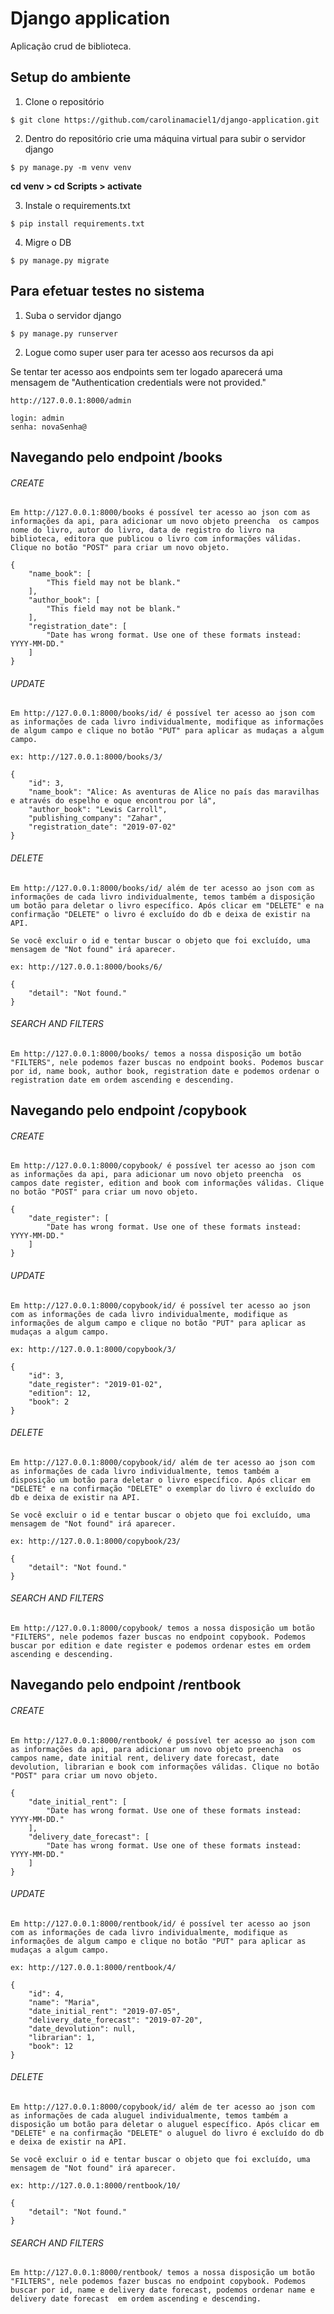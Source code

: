 # Django application
Aplicação crud de biblioteca.

## Setup do ambiente 
1. Clone o repositório 

``` 
$ git clone https://github.com/carolinamaciel1/django-application.git
```

2. Dentro do repositório crie uma máquina virtual para subir o servidor django 

```
$ py manage.py -m venv venv
```
**cd venv > cd Scripts > activate**


3. Instale o requirements.txt

```
$ pip install requirements.txt
```

4. Migre o DB

```
$ py manage.py migrate
```



## Para efetuar testes no sistema

1. Suba o servidor django

```
$ py manage.py runserver
```

2. Logue como super user para ter acesso aos recursos da api 

Se tentar ter acesso aos endpoints sem ter logado aparecerá uma mensagem de "Authentication credentials were not provided."

```
http://127.0.0.1:8000/admin

login: admin
senha: novaSenha@
```

## Navegando pelo endpoint /books
###### CREATE
```
Em http://127.0.0.1:8000/books é possível ter acesso ao json com as informações da api, para adicionar um novo objeto preencha  os campos nome do livro, autor do livro, data de registro do livro na biblioteca, editora que publicou o livro com informações válidas. Clique no botão "POST" para criar um novo objeto.

{
    "name_book": [
        "This field may not be blank."
    ],
    "author_book": [
        "This field may not be blank."
    ],
    "registration_date": [
        "Date has wrong format. Use one of these formats instead: YYYY-MM-DD."
    ]
}
```
###### UPDATE 

```
Em http://127.0.0.1:8000/books/id/ é possível ter acesso ao json com as informações de cada livro individualmente, modifique as informações de algum campo e clique no botão "PUT" para aplicar as mudaças a algum campo. 

ex: http://127.0.0.1:8000/books/3/

{
    "id": 3,
    "name_book": "Alice: As aventuras de Alice no país das maravilhas e através do espelho e oque encontrou por lá",
    "author_book": "Lewis Carroll",
    "publishing_company": "Zahar",
    "registration_date": "2019-07-02"
}

```
###### DELETE

```
Em http://127.0.0.1:8000/books/id/ além de ter acesso ao json com as informações de cada livro individualmente, temos também a disposição um botão para deletar o livro específico. Após clicar em "DELETE" e na confirmação "DELETE" o livro é excluído do db e deixa de existir na API.

Se você excluir o id e tentar buscar o objeto que foi excluído, uma mensagem de "Not found" irá aparecer.

ex: http://127.0.0.1:8000/books/6/

{
    "detail": "Not found."
}
```
###### SEARCH AND FILTERS

```
Em http://127.0.0.1:8000/books/ temos a nossa disposição um botão "FILTERS", nele podemos fazer buscas no endpoint books. Podemos buscar por id, name book, author book, registration date e podemos ordenar o registration date em ordem ascending e descending.
```

## Navegando pelo endpoint /copybook

###### CREATE
```
Em http://127.0.0.1:8000/copybook/ é possível ter acesso ao json com as informações da api, para adicionar um novo objeto preencha  os campos date register, edition and book com informações válidas. Clique no botão "POST" para criar um novo objeto.

{
    "date_register": [
        "Date has wrong format. Use one of these formats instead: YYYY-MM-DD."
    ]
}
```
###### UPDATE 

```
Em http://127.0.0.1:8000/copybook/id/ é possível ter acesso ao json com as informações de cada livro individualmente, modifique as informações de algum campo e clique no botão "PUT" para aplicar as mudaças a algum campo. 

ex: http://127.0.0.1:8000/copybook/3/

{
    "id": 3,
    "date_register": "2019-01-02",
    "edition": 12,
    "book": 2
}

```

###### DELETE

```
Em http://127.0.0.1:8000/copybook/id/ além de ter acesso ao json com as informações de cada livro individualmente, temos também a disposição um botão para deletar o livro específico. Após clicar em "DELETE" e na confirmação "DELETE" o exemplar do livro é excluído do db e deixa de existir na API.

Se você excluir o id e tentar buscar o objeto que foi excluído, uma mensagem de "Not found" irá aparecer.

ex: http://127.0.0.1:8000/copybook/23/

{
    "detail": "Not found."
}
```
###### SEARCH AND FILTERS

```
Em http://127.0.0.1:8000/copybook/ temos a nossa disposição um botão "FILTERS", nele podemos fazer buscas no endpoint copybook. Podemos buscar por edition e date register e podemos ordenar estes em ordem ascending e descending.
```

## Navegando pelo endpoint /rentbook

###### CREATE
```
Em http://127.0.0.1:8000/rentbook/ é possível ter acesso ao json com as informações da api, para adicionar um novo objeto preencha  os campos name, date initial rent, delivery date forecast, date devolution, librarian e book com informações válidas. Clique no botão "POST" para criar um novo objeto.

{
    "date_initial_rent": [
        "Date has wrong format. Use one of these formats instead: YYYY-MM-DD."
    ],
    "delivery_date_forecast": [
        "Date has wrong format. Use one of these formats instead: YYYY-MM-DD."
    ]
}
```
###### UPDATE 

```
Em http://127.0.0.1:8000/rentbook/id/ é possível ter acesso ao json com as informações de cada livro individualmente, modifique as informações de algum campo e clique no botão "PUT" para aplicar as mudaças a algum campo. 

ex: http://127.0.0.1:8000/rentbook/4/

{
    "id": 4,
    "name": "Maria",
    "date_initial_rent": "2019-07-05",
    "delivery_date_forecast": "2019-07-20",
    "date_devolution": null,
    "librarian": 1,
    "book": 12
}

```

###### DELETE

```
Em http://127.0.0.1:8000/copybook/id/ além de ter acesso ao json com as informações de cada aluguel individualmente, temos também a disposição um botão para deletar o aluguel específico. Após clicar em "DELETE" e na confirmação "DELETE" o aluguel do livro é excluído do db e deixa de existir na API.

Se você excluir o id e tentar buscar o objeto que foi excluído, uma mensagem de "Not found" irá aparecer.

ex: http://127.0.0.1:8000/rentbook/10/

{
    "detail": "Not found."
}
```
###### SEARCH AND FILTERS

```
Em http://127.0.0.1:8000/rentbook/ temos a nossa disposição um botão "FILTERS", nele podemos fazer buscas no endpoint copybook. Podemos buscar por id, name e delivery date forecast, podemos ordenar name e delivery date forecast  em ordem ascending e descending.
```





